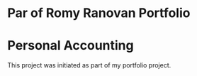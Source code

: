 # Par of Romy Ranovan Portfolio
# Personal Accounting

This project was initiated as part of my portfolio project.
